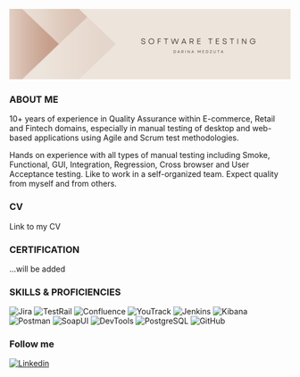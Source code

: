 ![Header](https://github.com/dmedzuta/dmedzuta/blob/main/assets/Banner.png)

### ABOUT ME
10+ years of experience in Quality Assurance within E-commerce, Retail and Fintech domains, especially in manual testing of desktop and web-based applications using Agile and Scrum test methodologies.</br>

Hands on experience with all types of manual testing including Smoke, Functional, GUI, Integration, Regression, Cross browser and User Acceptance testing.
Like to work in a self-organized team.
Expect quality from myself and from others.

### CV
Link to my CV

### CERTIFICATION
...will be added

### SKILLS & PROFICIENCIES
![Jira](https://img.shields.io/badge/-Jira-0d4202?style=for-the-badge&logo=Jira&logColor=57f7e2)
![TestRail](https://img.shields.io/badge/-TestRail-0d4202?style=for-the-badge&logo=testRail&logColor=57f7e2)
![Confluence](https://img.shields.io/badge/-Confluence-0d4202?style=for-the-badge&logo=confluencr&logColor=57f7e2)
![YouTrack](https://img.shields.io/badge/-YouTrack-0d4202?style=for-the-badge&logo=youtrack&logColor=57f7e2)
![Jenkins](https://img.shields.io/badge/-Jenkins-0d4202?style=for-the-badge&logo=jenkins&logColor=57f7e2)
![Kibana](https://img.shields.io/badge/-Kibana-0d4202?style=for-the-badge&logo=Kibana&logColor=57f7e2)
![Postman](https://img.shields.io/badge/-Postman-0d4202?style=for-the-badge&logo=postman&logColor=57f7e2)
![SoapUI](https://img.shields.io/badge/-SoapUI-0d4202?style=for-the-badge&logo=SoapUI&logColor=57f7e2)
![DevTools](https://img.shields.io/badge/-DevTools-0d4202?style=for-the-badge&logo=chrome&logColor=57f7e2)
![PostgreSQL](https://img.shields.io/badge/-PostgreSQL-0d4202?style=for-the-badge&logo=postgreSQL&logColor=57f7e2)
![GitHub](https://img.shields.io/badge/-GitHub-0d4202?style=for-the-badge&logo=GitHub&logColor=57f7e2)

### Follow me
[![Linkedin](https://img.shields.io/badge/-Linkedin-0d4202?style=for-the-badge&logo=Linkedin&logColor=57f7e2)](https://www.linkedin.com/in/dmedzuta/)

